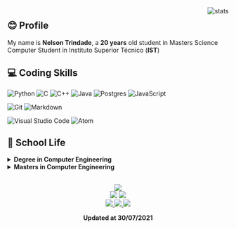 <img align="right" alt="stats" src="https://github-readme-stats.vercel.app/api?username=nelsontr&title_color=1d87da&icon_color=539bf5&text_color=539bf5&bg_color=0000&show_icons=true&hide_border=true&hide=issues,prs" />

<p align="center">
<h2 align="left">😊 Profile</h2>
My name is <b>Nelson Trindade</b>, a <b>20 years</b> old student in Masters Science Computer Student in Instituto Superior Técnico (<b>IST</b>)
</p>

## :computer: Coding Skills

![Python](https://img.shields.io/badge/python-%2314354C.svg?style=for-the-badge&logo=python&logoColor=white)
![C](https://img.shields.io/badge/C-%2300599C.svg?style=for-the-badge&logo=c&logoColor=white)
![C++](https://img.shields.io/badge/C++-%2300599C.svg?style=for-the-badge&logo=c%2B%2B&logoColor=white)
![Java](https://img.shields.io/badge/Java-%23ED8B00.svg?style=for-the-badge&logo=java&logoColor=white)
![Postgres](https://img.shields.io/badge/Postgres-%23316192.svg?style=for-the-badge&logo=postgresql&logoColor=white)
![JavaScript](https://img.shields.io/badge/JavaScript-%23323330.svg?style=for-the-badge&logo=javascript&logoColor=%23F7DF1E)

![Git](https://img.shields.io/badge/git-%23F05033.svg?style=for-the-badge&logo=git&logoColor=white)
![Markdown](https://img.shields.io/badge/markdown-%23000000.svg?style=for-the-badge&logo=markdown&logoColor=white)

![Visual Studio Code](https://img.shields.io/badge/Visual%20Code-0078d7.svg?style=for-the-badge&logo=visual-studio-code&logoColor=white)
![Atom](https://img.shields.io/badge/Atom-%2366595C.svg?style=for-the-badge&logo=atom&logoColor=white)

## :school: School Life

<details id="school">

<summary> <b>Degree in Computer Engineering</b> </summary>

  <details id="firstYear">

  <summary>
    <b>:one:º Year</b>
    
    | Introduction to Algorithms and Data Structures | Foundations of Programming | Logic for Programming |
  </summary>

  | [![ReadMe Card](https://github-readme-stats.vercel.app/api/pin/?username=nelsontr&repo=FP_2018-2019)](https://github.com/nelsontr/FP_2018-2019) | [![ReadMe Card](https://github-readme-stats.vercel.app/api/pin/?username=nelsontr&repo=IAED_2018-2019)](https://github.com/nelsontr/IAED_2018-2019) |
  |:--:|:--:|
  | [![ReadMe Card](https://github-readme-stats.vercel.app/api/pin/?username=nelsontr&repo=LP_2018-2019)](https://github.com/nelsontr/LP_2018-2019) | -- |

  </details>

  <details id="secondYear">

  <summary>
    <b>:two:º Year</b>
    
    | Analysis and Synthesis of Algorithms | Human-Computer Interaction | Object-Oriented Programming | Operating Systems |
  </summary>

  | [![ReadMe Card](https://github-readme-stats.vercel.app/api/pin/?username=nelsontr&repo=SO_2019-2020)](https://github.com/nelsontr/SO_2019-2020)| [![ReadMe Card](https://github-readme-stats.vercel.app/api/pin/?username=nelsontr&repo=PO_2019-2020)](https://github.com/nelsontr/PO_2019-2020) | 
  |:--:|:--:|
  | [![ReadMe Card](https://github-readme-stats.vercel.app/api/pin/?username=nelsontr&repo=IPM_2019-2020)](https://github.com/nelsontr/IPM_2019-2020) | [![ReadMe Card](https://github-readme-stats.vercel.app/api/pin/?username=nelsontr&repo=ASA_2019-2020)](https://github.com/nelsontr/ASA_2019-2020)

  </details>

  <details id="thirdYear">

  <summary>
    <b>:three:º Year</b>
    
    | Artificial Intelligence | Computer Graphics | Databases | Computer Network |
    | Systems Analysis and Modeling | Theory of Computation | Compilers | Distributed Systems | Software Engineering |
  </summary>

  | [![ReadMe Card](https://github-readme-stats.vercel.app/api/pin/?username=nelsontr&repo=IA_2020-2021)](https://github.com/nelsontr/IA_2020-2021)| [![ReadMe Card](https://github-readme-stats.vercel.app/api/pin/?username=nelsontr&repo=BD_2020-2021)](https://github.com/nelsontr/BD_2020-2021) | 
  |:--:|:--:|
  | [![ReadMe Card](https://github-readme-stats.vercel.app/api/pin/?username=nelsontr&repo=CG_2020-2021)](https://github.com/nelsontr/CG_2020-2021) | [**RC 🔐**](https://github.com/nelsontr/RC_2020-2021)
  | [![ReadMe Card](https://github-readme-stats.vercel.app/api/pin/?username=nelsontr&repo=AMS_2020-2021)](https://github.com/nelsontr/AMS_2020-2021) | [![ReadMe Card](https://github-readme-stats.vercel.app/api/pin/?username=nelsontr&repo=Comp_2020-2021)](https://github.com/nelsontr/Comp_2020-2021)|
  | [![ReadMe Card](https://github-readme-stats.vercel.app/api/pin/?username=nelsontr&repo=ES_2020-2021)](https://github.com/nelsontr/ES_2020-2021) | [![ReadMe Card](https://github-readme-stats.vercel.app/api/pin/?username=nelsontr&repo=SD_2020-2021)](https://github.com/nelsontr/SD_2020-2021)|
  | [![ReadMe Card](https://github-readme-stats.vercel.app/api/pin/?username=nelsontr&repo=TCom_2020-2021)](https://github.com/nelsontr/TCom_2020-2021)| **--** |

  </details>

</details>

<details>
<summary><b>Masters in Computer Engineering</b></summary>
<p>On going... 🤭</p>
</details>

<br/>

<p align="center">
  <a href="https://github.com/nelsontr">
    <img src="https://api.visitorbadge.io/api/VisitorHit?user=nelsontr&repo=nelsontr&countColor=%237B1E7A"/>
  </a>
  
  <br/>
  
  <img src="https://img.shields.io/badge/Windows-0078D6?style=for-the-badge&logo=windows&logoColor=white"/>
  <img src="https://img.shields.io/badge/Linux-FCC624?style=for-the-badge&logo=linux&logoColor=black"/>
  
  <br/>
  
  <a href="https://discord.com/users/689142423728685070/">
    <img src="https://img.shields.io/badge/Discord-%237289DA.svg?style=for-the-badge&logo=discord&logoColor=white"/>
  </a>
  
  <a href="https://www.linkedin.com/in/trindadenelson/">
    <img src="https://img.shields.io/badge/linkedin-%230077B5.svg?style=for-the-badge&logo=linkedin&logoColor=white"/>
  </a>
  
  <a href="https://github.com/nelsontr?tab=followers">
    <img src="https://img.shields.io/badge/github-%23121011.svg?style=for-the-badge&logo=github&logoColor=white"/>
  </a>
</p>

<p align="center">
 <b>Updated at 30/07/2021</b>
</p>
